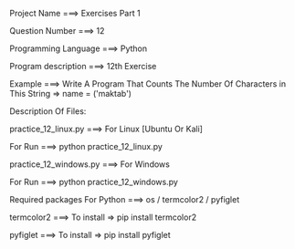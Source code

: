 Project Name ===> Exercises Part 1

Question Number ===> 12

Programming Language ===> Python

Program description ===> 12th Exercise

Example ===> Write A Program That Counts The Number Of Characters in This String => name = ('maktab')

Description Of Files:

practice_12_linux.py ===> For Linux [Ubuntu Or Kali]

For Run ===> python practice_12_linux.py

practice_12_windows.py ===> For Windows

For Run ===> python practice_12_windows.py

Required packages For Python ===> os / termcolor2 / pyfiglet

termcolor2 ===> To install => pip install termcolor2

pyfiglet ===> To install => pip install pyfiglet
